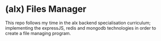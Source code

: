 # (alx) Files Manager

This repo follows my time in the alx backend specialisation curriculum; implementing the expressJS, redis and mongodb technologies in order to create a file managing program.
